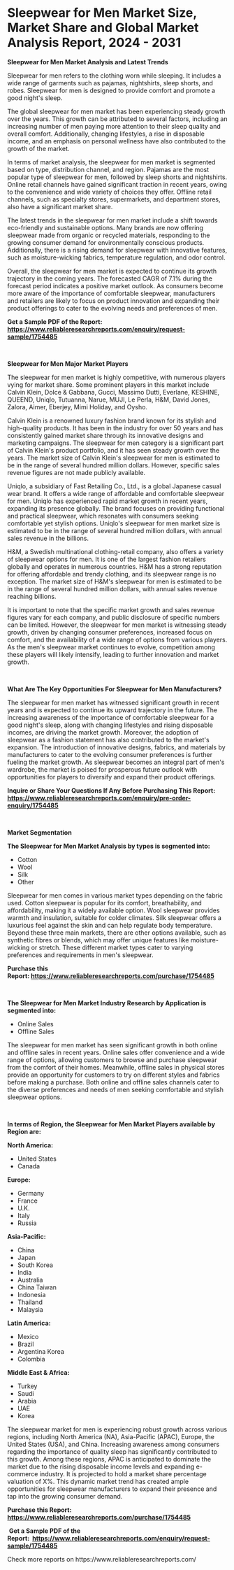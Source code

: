 <p><h1>Sleepwear for Men Market Size, Market Share and Global Market Analysis Report, 2024 - 2031</h1></p><p><strong>Sleepwear for Men Market Analysis and Latest Trends</strong></p>
<p><p>Sleepwear for men refers to the clothing worn while sleeping. It includes a wide range of garments such as pajamas, nightshirts, sleep shorts, and robes. Sleepwear for men is designed to provide comfort and promote a good night's sleep.</p><p>The global sleepwear for men market has been experiencing steady growth over the years. This growth can be attributed to several factors, including an increasing number of men paying more attention to their sleep quality and overall comfort. Additionally, changing lifestyles, a rise in disposable income, and an emphasis on personal wellness have also contributed to the growth of the market.</p><p>In terms of market analysis, the sleepwear for men market is segmented based on type, distribution channel, and region. Pajamas are the most popular type of sleepwear for men, followed by sleep shorts and nightshirts. Online retail channels have gained significant traction in recent years, owing to the convenience and wide variety of choices they offer. Offline retail channels, such as specialty stores, supermarkets, and department stores, also have a significant market share.</p><p>The latest trends in the sleepwear for men market include a shift towards eco-friendly and sustainable options. Many brands are now offering sleepwear made from organic or recycled materials, responding to the growing consumer demand for environmentally conscious products. Additionally, there is a rising demand for sleepwear with innovative features, such as moisture-wicking fabrics, temperature regulation, and odor control.</p><p>Overall, the sleepwear for men market is expected to continue its growth trajectory in the coming years. The forecasted CAGR of 7.1% during the forecast period indicates a positive market outlook. As consumers become more aware of the importance of comfortable sleepwear, manufacturers and retailers are likely to focus on product innovation and expanding their product offerings to cater to the evolving needs and preferences of men.</p></p>
<p><strong>Get a Sample PDF of the Report:&nbsp; <a href="https://www.reliableresearchreports.com/enquiry/request-sample/1754485">https://www.reliableresearchreports.com/enquiry/request-sample/1754485</a></strong></p>
<p>&nbsp;</p>
<p><strong>Sleepwear for Men Major Market Players</strong></p>
<p><p>The sleepwear for men market is highly competitive, with numerous players vying for market share. Some prominent players in this market include Calvin Klein, Dolce & Gabbana, Gucci, Massimo Dutti, Everlane, KESHINE, QUEEND, Uniqlo, Tutuanna, Narue, MUJI, Le Perla, H&M, David Jones, Zalora, Aimer, Eberjey, Mimi Holiday, and Oysho.</p><p>Calvin Klein is a renowned luxury fashion brand known for its stylish and high-quality products. It has been in the industry for over 50 years and has consistently gained market share through its innovative designs and marketing campaigns. The sleepwear for men category is a significant part of Calvin Klein's product portfolio, and it has seen steady growth over the years. The market size of Calvin Klein's sleepwear for men is estimated to be in the range of several hundred million dollars. However, specific sales revenue figures are not made publicly available.</p><p>Uniqlo, a subsidiary of Fast Retailing Co., Ltd., is a global Japanese casual wear brand. It offers a wide range of affordable and comfortable sleepwear for men. Uniqlo has experienced rapid market growth in recent years, expanding its presence globally. The brand focuses on providing functional and practical sleepwear, which resonates with consumers seeking comfortable yet stylish options. Uniqlo's sleepwear for men market size is estimated to be in the range of several hundred million dollars, with annual sales revenue in the billions.</p><p>H&M, a Swedish multinational clothing-retail company, also offers a variety of sleepwear options for men. It is one of the largest fashion retailers globally and operates in numerous countries. H&M has a strong reputation for offering affordable and trendy clothing, and its sleepwear range is no exception. The market size of H&M's sleepwear for men is estimated to be in the range of several hundred million dollars, with annual sales revenue reaching billions.</p><p>It is important to note that the specific market growth and sales revenue figures vary for each company, and public disclosure of specific numbers can be limited. However, the sleepwear for men market is witnessing steady growth, driven by changing consumer preferences, increased focus on comfort, and the availability of a wide range of options from various players. As the men's sleepwear market continues to evolve, competition among these players will likely intensify, leading to further innovation and market growth.</p></p>
<p>&nbsp;</p>
<p><strong>What Are The Key Opportunities For Sleepwear for Men Manufacturers?</strong></p>
<p><p>The sleepwear for men market has witnessed significant growth in recent years and is expected to continue its upward trajectory in the future. The increasing awareness of the importance of comfortable sleepwear for a good night's sleep, along with changing lifestyles and rising disposable incomes, are driving the market growth. Moreover, the adoption of sleepwear as a fashion statement has also contributed to the market's expansion. The introduction of innovative designs, fabrics, and materials by manufacturers to cater to the evolving consumer preferences is further fueling the market growth. As sleepwear becomes an integral part of men's wardrobe, the market is poised for prosperous future outlook with opportunities for players to diversify and expand their product offerings.</p></p>
<p><strong>Inquire or Share Your Questions If Any Before Purchasing This Report: <a href="https://www.reliableresearchreports.com/enquiry/pre-order-enquiry/1754485">https://www.reliableresearchreports.com/enquiry/pre-order-enquiry/1754485</a></strong></p>
<p>&nbsp;</p>
<p><strong>Market Segmentation</strong></p>
<p><strong>The Sleepwear for Men Market Analysis by types is segmented into:</strong></p>
<p><ul><li>Cotton</li><li>Wool</li><li>Silk</li><li>Other</li></ul></p>
<p><p>Sleepwear for men comes in various market types depending on the fabric used. Cotton sleepwear is popular for its comfort, breathability, and affordability, making it a widely available option. Wool sleepwear provides warmth and insulation, suitable for colder climates. Silk sleepwear offers a luxurious feel against the skin and can help regulate body temperature. Beyond these three main markets, there are other options available, such as synthetic fibres or blends, which may offer unique features like moisture-wicking or stretch. These different market types cater to varying preferences and requirements in men's sleepwear.</p></p>
<p><strong>Purchase this Report:&nbsp;<a href="https://www.reliableresearchreports.com/purchase/1754485">https://www.reliableresearchreports.com/purchase/1754485</a></strong></p>
<p>&nbsp;</p>
<p><strong>The Sleepwear for Men Market Industry Research by Application is segmented into:</strong></p>
<p><ul><li>Online Sales</li><li>Offline Sales</li></ul></p>
<p><p>The sleepwear for men market has seen significant growth in both online and offline sales in recent years. Online sales offer convenience and a wide range of options, allowing customers to browse and purchase sleepwear from the comfort of their homes. Meanwhile, offline sales in physical stores provide an opportunity for customers to try on different styles and fabrics before making a purchase. Both online and offline sales channels cater to the diverse preferences and needs of men seeking comfortable and stylish sleepwear options.</p></p>
<p>&nbsp;</p>
<p><strong>In terms of Region, the Sleepwear for Men Market Players available by Region are:</strong></p>
<p>
    <p> <strong> North America: </strong>
        <ul>
            <li>United States</li>
            <li>Canada</li>
        </ul>
        </p> 
    <p> <strong> Europe: </strong>
        <ul>
            <li>Germany</li>
            <li>France</li>
            <li>U.K.</li>
            <li>Italy</li>
            <li>Russia</li>
        </ul>
        </p> 
    <p> <strong> Asia-Pacific: </strong>
        <ul>
            <li>China</li>
            <li>Japan</li>
            <li>South Korea</li>
            <li>India</li>
            <li>Australia</li>
            <li>China Taiwan</li>
            <li>Indonesia</li>
            <li>Thailand</li>
            <li>Malaysia</li>
        </ul>
        </p> 
    <p> <strong> Latin America: </strong>
        <ul>
            <li>Mexico</li>
            <li>Brazil</li>
            <li>Argentina Korea</li>
            <li>Colombia</li>
        </ul>
        </p> 
    <p> <strong> Middle East & Africa: </strong>
        <ul>
            <li>Turkey</li>
            <li>Saudi</li>
            <li>Arabia</li>
            <li>UAE</li>
            <li>Korea</li>
        </ul>
    </p>
    </p>
<p><p>The sleepwear market for men is experiencing robust growth across various regions, including North America (NA), Asia-Pacific (APAC), Europe, the United States (USA), and China. Increasing awareness among consumers regarding the importance of quality sleep has significantly contributed to this growth. Among these regions, APAC is anticipated to dominate the market due to the rising disposable income levels and expanding e-commerce industry. It is projected to hold a market share percentage valuation of X%. This dynamic market trend has created ample opportunities for sleepwear manufacturers to expand their presence and tap into the growing consumer demand.</p></p>
<p><strong>Purchase this Report: <a href="https://www.reliableresearchreports.com/purchase/1754485">https://www.reliableresearchreports.com/purchase/1754485</a></strong></p>
<p>&nbsp;<strong>Get a Sample PDF of the Report:&nbsp;&nbsp;<a href="https://www.reliableresearchreports.com/enquiry/request-sample/1754485">https://www.reliableresearchreports.com/enquiry/request-sample/1754485</a></strong></p>
<p><strong></strong></p>
<p>Check more reports on https://www.reliableresearchreports.com/</p>